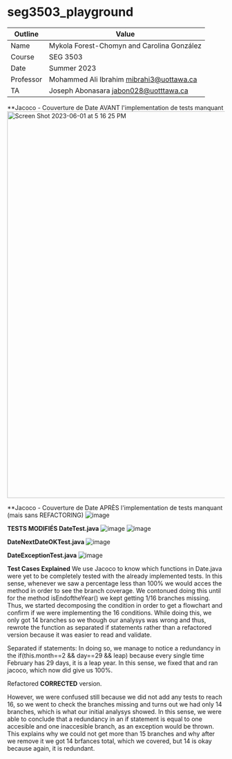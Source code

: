 # seg3503_playground

| Outline | Value |
| --- | ---- |
| Name | Mykola Forest-Chomyn and Carolina González |
| Course | SEG 3503 |
| Date | Summer 2023 |
| Professor | Mohammed Ali Ibrahim mibrahi3@uottawa.ca|
| TA | Joseph Abonasara jabon028@uotttawa.ca  |

**Jacoco - Couverture de Date AVANT l'implementation de tests manquant
<img width="895" alt="Screen Shot 2023-06-01 at 5 16 25 PM" src="https://github.com/mykolafc/seg3503_playground/assets/90519945/96313492-c1ff-4241-9883-7a4213d49e0b">

**Jacoco - Couverture de Date APRÈS l'implementation de tests manquant (mais sans REFACTORING)
![image](https://github.com/mykolafc/seg3503_playground/assets/90726597/2702137b-230a-41d4-bdda-f5deb8b8a462)

**TESTS MODIFIÉS
DateTest.java**
![image](https://github.com/mykolafc/seg3503_playground/assets/90726597/6534628e-64d7-4952-83b0-29387a61d489)
![image](https://github.com/mykolafc/seg3503_playground/assets/90726597/6c1fa4d3-2d8d-47ae-9f85-ccc2adfa3441)

**DateNextDateOKTest.java**
![image](https://github.com/mykolafc/seg3503_playground/assets/90726597/dcee60f0-39ac-47b9-aae7-113c4aaf9381)

**DateExceptionTest.java**
![image](https://github.com/mykolafc/seg3503_playground/assets/90726597/91f45a8c-5578-4be2-b736-01fa3974e0ce)

**Test Cases Explained**
We use Jacoco to know which functions in Date.java were yet to be completely tested with the already implemented tests. In this sense, whenever we saw a percentage less than 100% we would acces the method in order to see the branch coverage.  We contonued doing this until for the method isEndoftheYear() we kept getting 1/16 branches missing. Thus, we started decomposing the condition in order to get a flowchart and confirm if we were implementing the 16 conditions. While doing this, we only got 14 branches so we though our analysys was wrong and thus, rewrote the function as separated if statements rather than a refactored version because it was easier to read and validate. 

Separated if statements:
In doing so, we manage to notice a redundancy in the if(this.month==2 && day==29 && leap) because every single time February has 29 days, it is a leap year. In this sense, we fixed that and ran jacoco, which now did give us 100%. 

Refactored **CORRECTED** version. 

However, we were confused still because we did not add any tests to reach 16, so we went to check the branches missing and turns out we had only 14 branches, which is what our initial analysys showed. In this sense, we were able to conclude that a redundancy in an if statement is equal to one accesible and one inaccesible branch, as an exception would be thrown. This explains why we could not get more than 15 branches and why after we remove it we got 14 brfances total, which we covered, but 14 is okay because again, it is redundant. 

